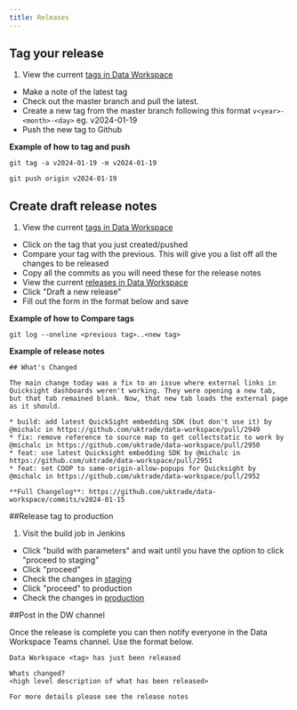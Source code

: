 ```yaml
---
title: Releases
---
```


## Tag your release

1. View the current [tags in Data Workspace](https://github.com/uktrade/data-workspace/tags)

- Make a note of the latest tag
- Check out the master branch and pull the latest.
- Create a new tag from the master branch following this format `v<year>-<month>-<day>` eg. v2024-01-19
- Push the new tag to Github

**Example of how to tag and push**

```
git tag -a v2024-01-19 -m v2024-01-19
```

```
git push origin v2024-01-19
```

## Create draft release notes

1. View the current [tags in Data Workspace](https://github.com/uktrade/data-workspace/tags)

- Click on the tag that you just created/pushed
- Compare your tag with the previous. This will give you a list off all the changes to be released
- Copy all the commits as you will need these for the release notes
- View the current [releases in Data Workspace](https://github.com/uktrade/data-workspace/releases)
- Click "Draft a new release"
- Fill out the form in the format below and save

**Example of how to Compare tags**

```
git log --oneline <previous tag>..<new tag>
```

**Example of release notes**

```
## What's Changed

The main change today was a fix to an issue where external links in Quicksight dashboards weren't working. They were opening a new tab, but that tab remained blank. Now, that new tab loads the external page as it should.

* build: add latest QuickSight embedding SDK (but don't use it) by @michalc in https://github.com/uktrade/data-workspace/pull/2949
* fix: remove reference to source map to get collectstatic to work by @michalc in https://github.com/uktrade/data-workspace/pull/2950
* feat: use latest Quicksight embedding SDK by @michalc in https://github.com/uktrade/data-workspace/pull/2951
* feat: set COOP to same-origin-allow-popups for Quicksight by @michalc in https://github.com/uktrade/data-workspace/pull/2952

**Full Changelog**: https://github.com/uktrade/data-workspace/commits/v2024-01-15
```

##Release tag to production

1. Visit the build job in Jenkins

- Click "build with parameters" and wait until you have the option to click "proceed to staging"
- Click "proceed"
- Check the changes in [staging](https://data.trade.staging.uktrade.digital/)
- Click "proceed" to production
- Check the changes in [production](https://data.trade.gov.uk/)

##Post in the DW channel

Once the release is complete you can then notify everyone in the Data Workspace Teams channel. Use the format below.

```
Data Workspace <tag> has just been released

Whats changed?
<high level description of what has been released>

For more details please see the release notes
```
